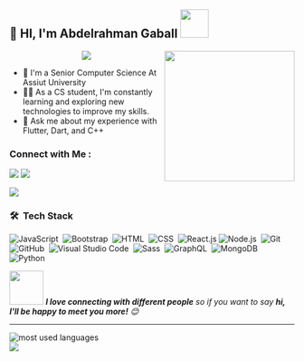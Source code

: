 
<h2>
  👋
    HI, I'm Abdelrahman Gaball
  <img src="https://media.giphy.com/media/12oufCB0MyZ1Go/giphy.gif" width="50"></h2>

</h2>
<img align='right' src="https://media.giphy.com/media/M9gbBd9nbDrOTu1Mqx/giphy.gif" width="230">

<!-- Typing SVG by DenverCoder1 - https://github.com/DenverCoder1/readme-typing-svg -->
<p align="center">
  <a href="https://github.com/DenverCoder1/readme-typing-svg"><img src="https://readme-typing-svg.herokuapp.com/?lines=Flutter%20developer;&color=f75c7e&vCenter=true&size=22"></a>
</p> 

- 🏢 I'm a Senior Computer Science At Assiut University
- 👨‍💻 As a CS student, I'm constantly learning and exploring new technologies to improve my skills.
- 💬 Ask me about my experience with Flutter, Dart, and C++



### Connect with Me :

<a href="https://www.linkedin.com/in/abdelrahman-gaball/" target="_blank"><img src="https://img.shields.io/badge/-Abdelrahman%20Gaball-0077B5?style=for-the-badge&logo=Linkedin&logoColor=white"/></a>
<a href="https://t.me/Abdelrahman_gaball" target="_blank"><img src="https://img.shields.io/badge/-Abdelrahman%20Gaball-0077B5?style=for-the-badge&logo=Telegram&logoColor=white"/></a>

<a href="https://www.facebook.com/abdelrahman.gabal.16/" target="_blank"><img src="https://img.shields.io/badge/-Abdelrahman%20Gaball-0077B5?style=for-the-badge&logo=Facebook&logoColor=white"/></a>




### 🛠 &nbsp;Tech Stack
![JavaScript](https://img.shields.io/badge/-JavaScript-05122A?style=flat&logo=javascript)&nbsp;
![Bootstrap](https://img.shields.io/badge/-Bootstrap-05122A?style=flat&logo=bootstrap&logoColor=563D7C)&nbsp;
![HTML](https://img.shields.io/badge/-HTML-05122A?style=flat&logo=HTML5)&nbsp;
![CSS](https://img.shields.io/badge/-CSS-05122A?style=flat&logo=CSS3&logoColor=1572B6)&nbsp;
![React.js](https://img.shields.io/badge/-React-05122A?style=flat&logo=react)
![Node.js](https://img.shields.io/badge/-Node.js-05122A?style=flat&logo=node.js&logoColor=339933)&nbsp;
![Git](https://img.shields.io/badge/-Git-05122A?style=flat&logo=git)&nbsp;
![GitHub](https://img.shields.io/badge/-GitHub-05122A?style=flat&logo=github)&nbsp;
![Visual Studio Code](https://img.shields.io/badge/-Visual%20Studio%20Code-05122A?style=flat&logo=visual-studio-code&logoColor=007ACC)&nbsp;
![Sass](https://img.shields.io/badge/-Sass-05122A?style=flat&logo=sass)&nbsp;
![GraphQL](https://img.shields.io/badge/-GraphQL-05122A?style=flat&logo=GraphQL)&nbsp;
![MongoDB](https://img.shields.io/badge/-MongoDB-05122A?style=flat&logo=MongoDB)&nbsp;
![Python](https://img.shields.io/badge/-Python%20-05122A?style=flat&logo=python)&nbsp;






<img src="https://media.giphy.com/media/LnQjpWaON8nhr21vNW/giphy.gif" width="60"> <em><b>I love connecting with different people</b> so if you want to say <b>hi, I'll be happy to meet you more!</b> 😊</em>

---



<img align="left" src="https://github-readme-stats.vercel.app/api/top-langs?username=yousefdergham&show_icons=true&locale=en&layout=compact&theme=radical" alt="most used languages" />
<br>
<a href="https://komarev.com/ghpvc/?username=yousefdergham&style=for-the-badge">
    <img src="https://komarev.com/ghpvc/?username=yousefdergham&style=for-the-badge">
</a>
